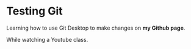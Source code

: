 # Testing Git
 Learning how to use Git Desktop to make changes on **my Github page**. 

 While watching a Youtube class.
